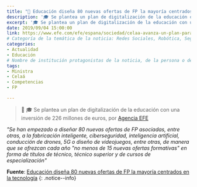 ```yaml
---
title: "📰 Educación diseña 80 nuevas ofertas de FP la mayoría centrados en la tecnología"
description: '🎓 Se plantea un plan de digitalización de la educación con una inversión de 226 millones de euros, por Agencia EFE'
excerpt: '🎓 Se plantea un plan de digitalización de la educación con una inversión de 226 millones de euros, por Agencia EFE'
date: 2019/09/04 15:00:00
link: https://www.efe.com/efe/espana/sociedad/celaa-avanza-un-plan-para-digitalizar-la-educacion-que-requerira-226-millones/10004-4055529
# Categoría de la temática de la noticia: Redes Sociales, Robótica, Seguridad Informática, Software, SDK Multiplataforma, Educación, Genética
categories:
- Actualidad
- Educación
# Nombre de institución protagonistas de la noticia, de la persona o del software, sistema o SDK.
tags:
- Ministra
- Celaá
- Competencias
- FP

---
```

> 📰 🎓 Se plantea un plan de digitalización de la educación con una inversión de 226 millones de euros, por [Agencia EFE](https://www.efe.com)

_"Se han empezado a diseñar 80 nuevas ofertas de FP asociadas, entre otras, a la fabricación inteligente, ciberseguridad, inteligencia artificial, conducción de drones, 5G o diseño de videojuegos, entre otras, de manera que se ofrezcan cada año "no menos de 15 nuevas ofertas formativas" en forma de títulos de técnico, técnico superior y de cursos de especialización"_

**Fuente**: [Educación diseña 80 nuevas ofertas de FP la mayoría centrados en la tecnología](https://www.efe.com/efe/espana/sociedad/celaa-avanza-un-plan-para-digitalizar-la-educacion-que-requerira-226-millones/10004-4055529 "Educación diseña 80 nuevas ofertas de FP la mayoría centrados en la tecnología")
{: .notice--info}